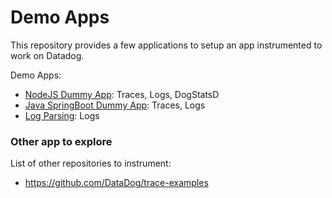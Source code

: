 # Demo Apps

This repository provides a few applications to setup an app instrumented to work on Datadog.

Demo Apps:

- [NodeJS Dummy App](./nodejs-dummy): Traces, Logs, DogStatsD
- [Java SpringBoot Dummy App](./javaspringboot-dummy): Traces, Logs
- [Log Parsing](./log-script): Logs

### Other app to explore

List of other repositories to instrument:

- https://github.com/DataDog/trace-examples
